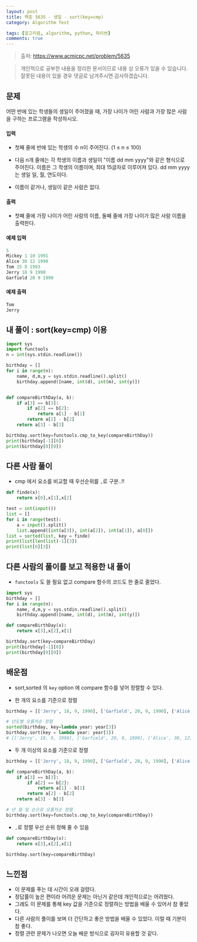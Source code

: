 ```yaml
---
layout: post
title: 백준 5635 - 생일 - sort(key=cmp)
category: Algorithm Test

tags: [알고리즘, algorithm, python, 파이썬]
comments: true
---
```


> 출처: https://www.acmicpc.net/problem/5635

> 개인적으로 공부한 내용을 정리한 문서이므로 내용 상 오류가 있을 수 있습니다.
> 잘못된 내용이 있을 경우 댓글로 남겨주시면 감사하겠습니다.

## 문제
어떤 반에 있는 학생들의 생일이 주어졌을 때, 가장 나이가 어린 사람과 가장 많은 사람을 구하는 프로그램을 작성하시오.

#### 입력
- 첫째 줄에 반에 있는 학생의 수 n이 주어진다. (1 ≤ n ≤ 100)

- 다음 n개 줄에는 각 학생의 이름과 생일이 "이름 dd mm yyyy"와 같은 형식으로 주어진다. 이름은 그 학생의 이름이며, 최대 15글자로 이루어져 있다. dd mm yyyy는 생일 일, 월, 연도이다.

- 이름이 같거나, 생일이 같은 사람은 없다.

#### 출력

- 첫째 줄에 가장 나이가 어린 사람의 이름, 둘째 줄에 가장 나이가 많은 사람 이름을 출력한다.

#### 예제 입력

```python
5
Mickey 1 10 1991
Alice 30 12 1990
Tom 15 8 1993
Jerry 18 9 1990
Garfield 20 9 1990
```

#### 예제 출력

```python
Tom
Jerry
```

## 내 풀이 : sort(key=cmp) 이용

```python
import sys
import functools
n = int(sys.stdin.readline())

birthday = []
for i in range(n):
    name, d,m,y = sys.stdin.readline().split()
    birthday.append([name, int(d), int(m), int(y)])


def compareBirthDay(a, b):
    if a[3] == b[3]:
        if a[2] == b[2]:
            return a[1] - b[1]
        return a[2] - b[2]
    return a[3] - b[3]

birthday.sort(key=functools.cmp_to_key(compareBirthDay))
print(birthday[-1][0])
print(birthday[0][0])
```

## 다른 사람 풀이
- cmp 에서 요소를 비교할 때 우선순위를 `,`로 구분..!!

```python
def finde(x):
    return x[0],x[1],x[2]

test = int(input())
list = []
for i in range(test):
    a = input().split()
    list.append([int(a[3]), int(a[2]), int(a[1]), a[0]])
list = sorted(list, key = finde)
print(list[len(list)-1][3])
print(list[0][3])
```

## 다른 사람의 풀이를 보고 적용한 내 풀이

- `functools` 도 쓸 필요 없고 compare 함수의 코드도 한 줄로 줄었다.

```python
import sys
birthday = []
for i in range(n):
    name, d,m,y = sys.stdin.readline().split()
    birthday.append([name, int(d), int(m), int(y)])

def compareBirthDay(x):
    return x[3],x[2],x[1]

birthday.sort(key=compareBirthDay)
print(birthday[-1][0])
print(birthday[0][0])
```

## 배운점

- sort,sorted 의 `key` option 에 compare 함수를 넣어 정렬할 수 있다.

- 한 개의 요소를 기준으로 정렬

```python
birthday = [['Jerry', 18, 9, 1990], ['Garfield', 20, 9, 1990], ['Alice', 30, 12, 1990], ['Mickey', 1, 10, 1991], ['Tom', 15, 8, 1993]]

# 년도별 오름차순 정렬
sorted(birthday, key=lambda year: year[3])
birthday.sort(key = lambda year: year[3]) 
# [['Jerry', 18, 9, 1990], ['Garfield', 20, 9, 1990], ['Alice', 30, 12, 1990], ['Mickey', 1, 10, 1991], ['Tom', 15, 8, 1993]] 
```

- 두 개 이상의 요소를 기준으로 정렬

```python
birthday = [['Jerry', 18, 9, 1990], ['Garfield', 20, 9, 1990], ['Alice', 30, 12, 1990], ['Mickey', 1, 10, 1991], ['Tom', 15, 8, 1993]]

def compareBirthDay(a, b):
    if a[3] == b[3]:
        if a[2] == b[2]:
            return a[1] - b[1]
        return a[2] - b[2]
    return a[3] - b[3]

# 년 월 일 순으로 오름차순 정렬
birthday.sort(key=functools.cmp_to_key(compareBirthDay))
```

- `,`로 정렬 우선 순위 정해 줄 수 있음

```python
def compareBirthDay(x):
    return x[3],x[2],x[1]

birthday.sort(key=compareBirthDay)
```

## 느낀점
- 이 문제를 푸는 데 시간이 오래 걸렸다.
- 정답률이 높은 편이라 어려운 문제는 아닌거 같은데 개인적으로는 어려웠다.
- 그래도 이 문제를 통해 key 값을 기준으로 정렬하는 방법을 배울 수 있어서 참 좋았다.
- 다른 사람의 풀이를 보며 더 간단하고 좋은 방법을 배울 수 있었다. 이럴 때 기분이 참 좋다.
- 정렬 관련 문제가 나오면 오늘 배운 방식으로 굉자히 유용할 것 같다.





